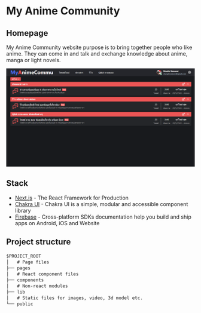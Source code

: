 # My Anime Community

## Homepage

My Anime Community website purpose is to bring together people who like anime. They can come in and talk and exchange knowledge about anime, manga or light novels.

<img src="./public/image/Screenshot%202022-06-02%20103609.png">
<div align="center">
</div>

## Stack

- [Next.js](https://nextjs.org/) - The React Framework for Production
- [Chakra UI](https://chakra-ui.com/) - Chakra UI is a simple, modular and accessible component library
- [Firebase](https://firebase.google.com/) - Cross-platform SDKs documentation help you build and ship apps on Android, iOS and Website

## Project structure

```
$PROJECT_ROOT
│   # Page files
├── pages
│   # React component files
├── components
│   # Non-react modules
├── lib
│   # Static files for images, video, 3d model etc.
└── public
```
